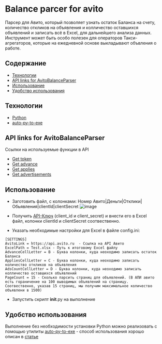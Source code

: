 # Balance parcer for avito
Парсер для Авито, который позволяет узнать остаток Баланса на счету, количество откликов на объявления и колличество оставшихся объявлений и записать всё в Excel, для дальнейшего анализа данных.
Инструмент может быть особо полезен для операторов Такси-агрегаторов, которые на ежедневной основе выкладывают объвления о работе.

## Содержание
- [Технологии](#технологии)
- [API links for AvitoBalanceParser](#api-links-for-avitobalanceparser)
- [Использование](#использование)
- [Удобство использования](#удобство-использования)

## Технологии
- [Python](https://www.python.org/)
- [auto-py-to-exe](https://pypi.org/project/auto-py-to-exe/)

## API links for AvitoBalanceParser
Ссылки на используемые функции в API
- [Get token](https://developers.avito.ru/api-catalog/auth/documentation#operation/getAccessToken)
- [Get advance](https://developers.avito.ru/api-catalog/cpa/documentation#operation/balanceInfoV2)
- [Get applies](https://developers.avito.ru/api-catalog/job/documentation#operation/applicationsGetByIds)
- [Get advertisements](https://developers.avito.ru/api-catalog/item/documentation#operation/getItemsInfo)

## Использование
- Заготовить файл, с колонками:
Номер Авито|Деньги|Отклики|Обьявления|clientId|clientSecret
![image](https://github.com/makSSMZ/avito-balance-parser/assets/47451880/a28eb959-e609-4a5c-8942-006fc684e5ed)

- Получить [API-Ключ](https://www.avito.ru/legal/pro_tools/public-api) (client_id и client_secret) и внести его в Excel файл, колонки clientId и clientSecret соотвественно.
- Указать необходимые настройки для Excel в файле config.ini:
```
[SETTINGS]
AvitoLink = https://api.avito.ru  - Ссылка на API Авито
ExcelPath = Test.xlsx - Путь к итоговому Excel файлу
AdvanceCellLetter = B - Буква колонки, куда неоходимо записать остаток Баланса
AppliesCellLetter = C - Буква колонки, куда неоходимо записать количество откликов на объявления
AdsCountCellLetter = D - Буква колонки, куда неоходимо записать колличество оставшихся объявлений
PageCount = 15 - Сколько парсить страниц для объявлений. (В АПИ авито есть гораничение на 100 выводимых объявлений на страницу. Соотвественно, указав 15 страниц, мы получим максимальное количество объявлени в 1500)
```
- Запустить скрипт __init__.py на выполнение

## Удобство использования
Выполнение без необходимости установки Python можно реализовать с помощью утилиты [auto-py-to-exe](https://pypi.org/project/auto-py-to-exe/) - способ использования хорошо описан в [статье](https://habr.com/ru/companies/vdsina/articles/557316/)
